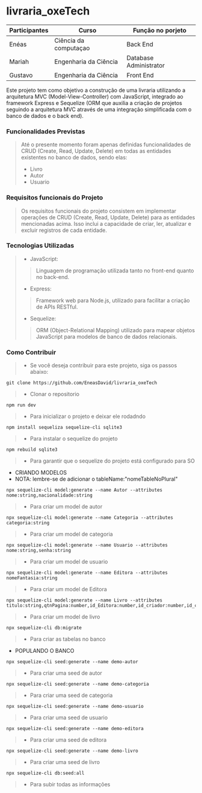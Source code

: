 # livraria_oxeTech
 
|Participantes|Curso|Função no porjeto|
| -------| --------------------- | --------- |
|Enéas |  Ciência da computaçao | Back End |
|Mariah |  Engenharia da Ciência | Database Administrator |
|Gustavo |  Engenharia da Ciência | Front End |

Este projeto tem como objetivo a construção de uma livraria utilizando a arquitetura MVC (Model-View-Controller) com JavaScript, integrado ao framework Express e Sequelize (ORM que auxilia a criação de projetos seguindo a arquitetura MVC através de uma integração simplificada com o banco de dados e o back end).

### Funcionalidades Previstas
> Até o presente momento foram apenas definidas funcionalidades de CRUD (Create, Read, Update, Delete) em todas as entidades existentes no banco de dados, sendo elas:
> - Livro
> - Autor
> - Usuario  

### Requisitos funcionais do Projeto 
> Os requisitos funcionais do projeto consistem em implementar operações de CRUD (Create, Read, Update, Delete) para as entidades mencionadas acima. Isso inclui a capacidade de criar, ler, atualizar e excluir registros de cada entidade.

### Tecnologias Utilizadas
> - JavaScript:
> > Linguagem de programação utilizada tanto no front-end quanto no back-end.
> - Express:
> > Framework web para Node.js, utilizado para facilitar a criação de APIs RESTful.
> - Sequelize:
> > ORM (Object-Relational Mapping) utilizado para mapear objetos JavaScript para modelos de banco de dados relacionais.

### Como Contribuir
> - Se você deseja contribuir para este projeto, siga os passos abaixo:
```
git clone https://github.com/EneasDavid/livraria_oxeTech
```
> - Clonar o repositorio
```
npm run dev
```
> - Para inicializar o projeto e deixar ele rodadndo
```
npm install sequeliza sequelize-cli sqlite3
```
> - Para instalar o sequelize do projeto
```
npm rebuild sqlite3
```
> - Para garantir que o sequelize do projeto está configurado para SO

- CRIANDO MODELOS
- NOTA: lembre-se de adicionar o tableName:"nomeTableNoPlural"

```
npx sequelize-cli model:generate --name Autor --attributes nome:string,nacionalidade:string
```
> - Para criar um model de autor

```
npx sequelize-cli model:generate --name Categoria --attributes categoria:string
```
> - Para criar um model de categoria

```
npx sequelize-cli model:generate --name Usuario --attributes nome:string,senha:string
```
> - Para criar um model de usuario

```
npx sequelize-cli model:generate --name Editora --attributes nomeFantasia:string
```
> - Para criar um model de Editora

```
npx sequelize-cli model:generate --name Livro --attributes titulo:string,qtnPagina:number,id_Editora:number,id_criador:number,id_categoria:number,id_autor:number
```
> - Para criar um model de livro
```
npx sequelize-cli db:migrate
```
> - Para criar as tabelas no banco

- POPULANDO O BANCO
```
npx sequelize-cli seed:generate --name demo-autor
```
> - Para criar uma seed de autor
```
npx sequelize-cli seed:generate --name demo-categoria
```
> - Para criar uma seed de categoria
```
npx sequelize-cli seed:generate --name demo-usuario
```
> - Para criar uma seed de usuario
```
npx sequelize-cli seed:generate --name demo-editora
```
> - Para criar uma seed de editora
```
npx sequelize-cli seed:generate --name demo-livro
```
> - Para criar uma seed de livro

```
npx sequelize-cli db:seed:all
```
> - Para subir todas as informações 
